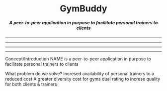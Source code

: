 <h1 align="center"> GymBuddy </h1>
<h5 align="center">A peer-to-peer application in purpose to facilitate personal trainers to clients</h5>
<hr><hr><hr><hr>

Concept/Introduction
NAME is a peer-to-peer application in purpose to facilitate personal trainers to clients

What problem do we solve?
Incresed availability of personal trainers to a reduced cost
A greater diversity
cost for gyms
dual rating to increse quality for both clients & trainers
